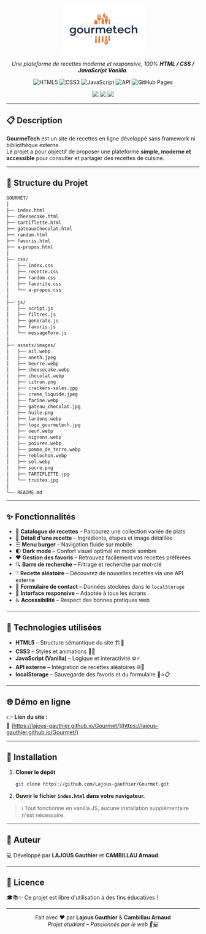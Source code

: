 <p align="center">
  <img src="assets/images/logo_gourmetech.jpg" alt="Logo GourmeTech" width="200" style="background-color:white; padding:10px; border-radius:8px;">
</p>


<p align="center">
  <em>Une plateforme de recettes moderne et responsive, 100% <strong>HTML / CSS / JavaScript Vanilla</strong>.</em>
</p>

<p align="center">
  <!-- Badges techniques -->
  <img src="https://img.shields.io/badge/HTML5-E34F26?style=for-the-badge&logo=html5&logoColor=white" alt="HTML5">
  <img src="https://img.shields.io/badge/CSS3-1572B6?style=for-the-badge&logo=css3&logoColor=white" alt="CSS3">
  <img src="https://img.shields.io/badge/JavaScript-F7DF1E?style=for-the-badge&logo=javascript&logoColor=black" alt="JavaScript">
  <img src="https://img.shields.io/badge/API-TheMealDB-blue?style=for-the-badge&logo=api&logoColor=white" alt="API">
  <img src="https://img.shields.io/badge/GitHub_Pages-121013?style=for-the-badge&logo=github&logoColor=white" alt="GitHub Pages">
</p>

<p align="center">
  <!-- Liens principaux -->
  <a href="https://lajous-gauthier.github.io/Gourmet/"><img src="https://img.shields.io/badge/🌐_Visiter_le_site-Online-blue?style=for-the-badge"></a>
  <a href="https://github.com/Lajous-gauthier/Gourmet"><img src="https://img.shields.io/github/stars/Lajous-gauthier/Gourmet?style=for-the-badge&logo=github"></a>
  <img src="https://img.shields.io/badge/License-Educative-green?style=for-the-badge">
</p>

---

## 📋 Description

**GourmeTech** est un site de recettes en ligne développé sans framework ni bibliothèque externe.  
Le projet a pour objectif de proposer une plateforme **simple, moderne et accessible** pour consulter et partager des recettes de cuisine.

---

## 📁 Structure du Projet

```
GOURMET/
│
├── index.html
├── cheesecake.html
├── tartiflette.html
├── gateauxChocolat.html
├── random.html
├── favoris.html
├── a-propos.html
│
├── css/
│   ├── index.css
│   ├── recette.css
│   ├── random.css
│   ├── favorite.css
│   └── a-propos.css
│
├── js/
│   ├── script.js
│   ├── filtres.js
│   ├── generate.js
│   ├── favoris.js
│   └── messageForm.js
│
├── assets/images/
│   ├── ail.webp
│   ├── aneth.jpeg
│   ├── beurre.webp
│   ├── cheesecake.webp
│   ├── chocolat.webp
│   ├── citron.png
│   ├── crackers-sales.jpg
│   ├── creme_liquide.jpeg
│   ├── farine.webp
│   ├── gateau_chocolat.jpg
│   ├── huile.png
│   ├── lardons.webp
│   ├── logo_gourmetech.jpg
│   ├── oeuf.webp
│   ├── oignons.webp
│   ├── poivres.webp
│   ├── pomme_de_terre.webp
│   ├── reblochon.webp
│   ├── sel.webp
│   ├── sucre.png
│   ├── TARTIFLETTE.jpg
│   └── truites.jpg
│
└── README.md

```

---

## ✨ Fonctionnalités

- 📖 **Catalogue de recettes** – Parcourez une collection variée de plats  
- 🥣 **Détail d'une recette** – Ingrédients, étapes et image détaillée  
- ☰ **Menu burger** – Navigation fluide sur mobile  
- 🌓 **Dark mode** – Confort visuel optimal en mode sombre  
- ❤️ **Gestion des favoris** – Retrouvez facilement vos recettes préférées  
- 🔍 **Barre de recherche** – Filtrage et recherche par mot-clé  
- ❔ **Recette aléatoire** – Découvrez de nouvelles recettes via une API externe  
- 📜 **Formulaire de contact** – Données stockées dans le `localStorage`  
- 📱 **Interface responsive** – Adaptée à tous les écrans  
- ♿ **Accessibilité** – Respect des bonnes pratiques web

---

## 🧩 Technologies utilisées

- **HTML5** – Structure sémantique du site 🏗️🧱  
- **CSS3** – Styles et animations 🎨✨  
- **JavaScript (Vanilla)** – Logique et interactivité ⚙️⚡  
- **API externe** – Intégration de recettes aléatoires 🌐🍲  
- **localStorage** – Sauvegarde des favoris et du formulaire 💾⭐📋

---

## 🌐 Démo en ligne

👉 **Lien du site :**  
🔗 [https://lajous-gauthier.github.io/Gourmet/](https://lajous-gauthier.github.io/Gourmet/)

---

## 🚀 Installation

1. **Cloner le dépôt**
   ```bash
   git clone https://github.com/Lajous-gauthier/Gourmet.git

2. **Ouvrir le fichier `index.html` dans votre navigateur.**

> ℹ️ Tout fonctionne en vanilla JS, aucune installation supplémentaire n'est nécessaire.

---

## 👤 Auteur

💻 Développé par **LAJOUS Gauthier** et **CAMBILLAU Arnaud**. 

---

## 📝 Licence

🎓📚✨ Ce projet est libre d'utilisation à des fins éducatives !

---

<p align="center"> Fait avec ❤️ par <strong>Lajous Gauthier</strong> & <strong>Cambillau Arnaud</strong><br> <em>Projet étudiant – Passionnés par le web 🍳💻</em> </p>
